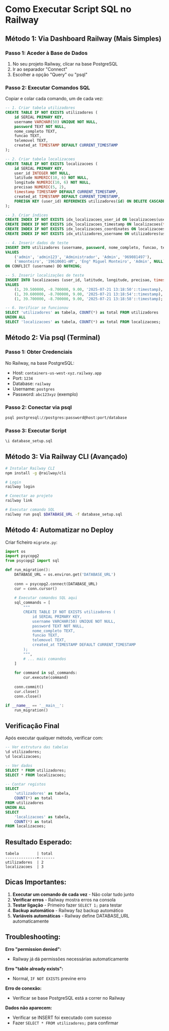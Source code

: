 # Como Executar Script SQL no Railway

## Método 1: Via Dashboard Railway (Mais Simples)

### Passo 1: Aceder à Base de Dados
1. No seu projeto Railway, clicar na base PostgreSQL
2. Ir ao separador "Connect"
3. Escolher a opção "Query" ou "psql"

### Passo 2: Executar Comandos SQL
Copiar e colar cada comando, um de cada vez:

```sql
-- 1. Criar tabela utilizadores
CREATE TABLE IF NOT EXISTS utilizadores (
    id SERIAL PRIMARY KEY,
    username VARCHAR(50) UNIQUE NOT NULL,
    password TEXT NOT NULL,
    nome_completo TEXT,
    funcao TEXT,
    telemovel TEXT,
    created_at TIMESTAMP DEFAULT CURRENT_TIMESTAMP
);

-- 2. Criar tabela localizacoes
CREATE TABLE IF NOT EXISTS localizacoes (
    id SERIAL PRIMARY KEY,
    user_id INTEGER NOT NULL,
    latitude NUMERIC(10, 6) NOT NULL,
    longitude NUMERIC(10, 6) NOT NULL,
    precisao NUMERIC(5, 2),
    timestamp TIMESTAMP DEFAULT CURRENT_TIMESTAMP,
    created_at TIMESTAMP DEFAULT CURRENT_TIMESTAMP,
    FOREIGN KEY (user_id) REFERENCES utilizadores(id) ON DELETE CASCADE
);

-- 3. Criar índices
CREATE INDEX IF NOT EXISTS idx_localizacoes_user_id ON localizacoes(user_id);
CREATE INDEX IF NOT EXISTS idx_localizacoes_timestamp ON localizacoes(timestamp);
CREATE INDEX IF NOT EXISTS idx_localizacoes_coordinates ON localizacoes(latitude, longitude);
CREATE INDEX IF NOT EXISTS idx_utilizadores_username ON utilizadores(username);

-- 4. Inserir dados de teste
INSERT INTO utilizadores (username, password, nome_completo, funcao, telemovel) 
VALUES 
    ('admin', 'admin123', 'Administrador', 'Admin', '969081497'),
    ('mmonteiro', '19610601-mM', 'Eng° Miguel Monteiro', 'Admin', NULL)
ON CONFLICT (username) DO NOTHING;

-- 5. Inserir localizações de teste
INSERT INTO localizacoes (user_id, latitude, longitude, precisao, timestamp) 
VALUES 
    (1, 39.500000, -8.700000, 9.00, '2025-07-21 13:18:50'::timestamp),
    (1, 39.600000, -8.700000, 9.00, '2025-07-21 13:18:54'::timestamp),
    (1, 39.700000, -8.700000, 9.00, '2025-07-21 13:18:58'::timestamp);

-- 6. Verificar se funcionou
SELECT 'utilizadores' as tabela, COUNT(*) as total FROM utilizadores
UNION ALL
SELECT 'localizacoes' as tabela, COUNT(*) as total FROM localizacoes;
```

## Método 2: Via psql (Terminal)

### Passo 1: Obter Credenciais
No Railway, na base PostgreSQL:
- Host: `containers-us-west-xyz.railway.app`
- Port: `1234`
- Database: `railway`  
- Username: `postgres`
- Password: `abc123xyz` (exemplo)

### Passo 2: Conectar via psql
```bash
psql postgresql://postgres:password@host:port/database
```

### Passo 3: Executar Script
```sql
\i database_setup.sql
```

## Método 3: Via Railway CLI (Avançado)

```bash
# Instalar Railway CLI
npm install -g @railway/cli

# Login
railway login

# Conectar ao projeto
railway link

# Executar comando SQL
railway run psql $DATABASE_URL -f database_setup.sql
```

## Método 4: Automatizar no Deploy

Criar ficheiro `migrate.py`:

```python
import os
import psycopg2
from psycopg2 import sql

def run_migration():
    DATABASE_URL = os.environ.get('DATABASE_URL')
    
    conn = psycopg2.connect(DATABASE_URL)
    cur = conn.cursor()
    
    # Executar comandos SQL aqui
    sql_commands = [
        """
        CREATE TABLE IF NOT EXISTS utilizadores (
            id SERIAL PRIMARY KEY,
            username VARCHAR(50) UNIQUE NOT NULL,
            password TEXT NOT NULL,
            nome_completo TEXT,
            funcao TEXT,
            telemovel TEXT,
            created_at TIMESTAMP DEFAULT CURRENT_TIMESTAMP
        );
        """,
        # ... mais comandos
    ]
    
    for command in sql_commands:
        cur.execute(command)
    
    conn.commit()
    cur.close()
    conn.close()

if __name__ == '__main__':
    run_migration()
```

## Verificação Final

Após executar qualquer método, verificar com:

```sql
-- Ver estrutura das tabelas
\d utilizadores;
\d localizacoes;

-- Ver dados
SELECT * FROM utilizadores;
SELECT * FROM localizacoes;

-- Contar registos
SELECT 
    'utilizadores' as tabela, 
    COUNT(*) as total 
FROM utilizadores
UNION ALL
SELECT 
    'localizacoes' as tabela, 
    COUNT(*) as total 
FROM localizacoes;
```

## Resultado Esperado:
```
tabela        | total
--------------+-------
utilizadores  | 2
localizacoes  | 3
```

## Dicas Importantes:

1. **Executar um comando de cada vez** - Não colar tudo junto
2. **Verificar erros** - Railway mostra erros na consola
3. **Testar ligação** - Primeiro fazer `SELECT 1;` para testar
4. **Backup automático** - Railway faz backup automático
5. **Variáveis automáticas** - Railway define DATABASE_URL automaticamente

## Troubleshooting:

**Erro "permission denied":**
- Railway já dá permissões necessárias automaticamente

**Erro "table already exists":**
- Normal, `IF NOT EXISTS` previne erro

**Erro de conexão:**
- Verificar se base PostgreSQL está a correr no Railway

**Dados não aparecem:**
- Verificar se INSERT foi executado com sucesso
- Fazer `SELECT * FROM utilizadores;` para confirmar